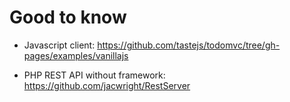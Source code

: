 # Good to know

* Javascript client:
    https://github.com/tastejs/todomvc/tree/gh-pages/examples/vanillajs

* PHP REST API without framework:
    https://github.com/jacwright/RestServer
